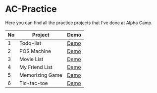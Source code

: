 # AC-Practice

Here you can find all the practice projects that I've done at Alpha Camp.


| No  | Project         | Demo                                                              |
| --- | --------------- | ----------------------------------------------------------------- |
| 1   | Todo-list       | [Demo](https://kellychi22.github.io/AC-Practice/Todo-list/)       |
| 2   | POS Machine     | [Demo](https://kellychi22.github.io/AC-Practice/POS-machine/)     |
| 3   | Movie List      | [Demo](https://kellychi22.github.io/AC-Practice/Movie-list/)      |
| 4   | My Friend List  | [Demo](https://kellychi22.github.io/AC-Practice/My-friend-list/)  |
| 5   | Memorizing Game | [Demo](https://kellychi22.github.io/AC-Practice/Memorizing-Game/) |
| 6   | Tic-tac-toe     | [Demo](https://kellychi22.github.io/AC-Practice/Tic-tac-toe/)     |